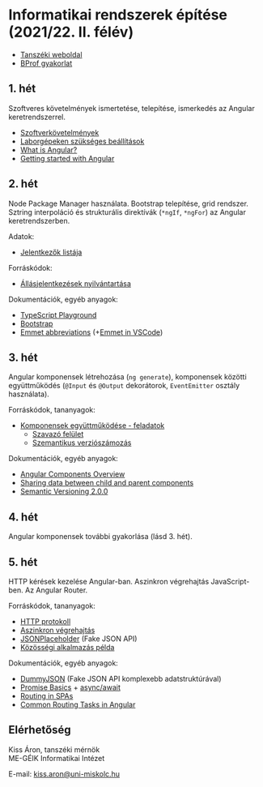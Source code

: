 # Informatikai rendszerek építése (2021/22. II. félév)

- [Tanszéki weboldal](http://ait2.iit.uni-miskolc.hu/oktatas/doku.php?id=tanszek:oktatas:informatikai_rendszerek_epitese:informatikai_rendszerek_epitese)
- [BProf gyakorlat](bprof.md)

## 1. hét
Szoftveres követelmények ismertetése, telepítése, ismerkedés az Angular keretrendszerrel.

- [Szoftverkövetelmények](sw_requirements.md)
- [Laborgépeken szükséges beállítások](lab_sw_requirements.md)
- [What is Angular?](https://angular.io/guide/what-is-angular)
- [Getting started with Angular](https://angular.io/start)

## 2. hét
Node Package Manager használata. Bootstrap telepítése, grid rendszer. Sztring interpoláció és strukturális direktívák (`*ngIf`, `*ngFor`) az Angular keretrendszerben.

Adatok:
- [Jelentkezők listája](https://github.com/aron123/infrend-2022/blob/master/_data/applicants.ts)

Forráskódok:
- [Állásjelentkezések nyilvántartása](https://github.com/aron123/infrend-2022/tree/master/job-application)

Dokumentációk, egyéb anyagok:
- [TypeScript Playground](https://www.typescriptlang.org/play)
- [Bootstrap](https://getbootstrap.com/docs/5.1/getting-started/introduction/)
- [Emmet abbreviations](https://docs.emmet.io/abbreviations/syntax/) (+[Emmet in VSCode](https://code.visualstudio.com/docs/editor/emmet))

## 3. hét
Angular komponensek létrehozása (`ng generate`), komponensek közötti együttműködés (`@Input` és `@Output` dekorátorok, `EventEmitter` osztály használata).

Forráskódok, tananyagok:
- [Komponensek együttműködése - feladatok](component-interaction.md)
  - [Szavazó felület](https://github.com/aron123/infrend-2022/tree/master/voting)
  - [Szemantikus verziószámozás](https://github.com/aron123/infrend-2022/tree/master/semver)

Dokumentációk, egyéb anyagok:
- [Angular Components Overview](https://angular.io/guide/component-overview)
- [Sharing data between child and parent components](https://angular.io/guide/inputs-outputs)
- [Semantic Versioning 2.0.0](https://semver.org/)

## 4. hét
Angular komponensek további gyakorlása (lásd 3. hét).

## 5. hét
HTTP kérések kezelése Angular-ban. Aszinkron végrehajtás JavaScript-ben. Az Angular Router.

Forráskódok, tananyagok:
- [HTTP protokoll](http.md)
- [Aszinkron végrehajtás](async.md)
- [JSONPlaceholder](https://jsonplaceholder.typicode.com/) (Fake JSON API)
- [Közösségi alkalmazás példa](https://aron123.github.io/infrend-2022/dists/social-media/)

Dokumentációk, egyéb anyagok:
- [DummyJSON](https://dummyjson.com/) (Fake JSON API komplexebb adatstruktúrával)
- [Promise Basics](https://javascript.info/promise-basics) + [async/await](https://javascript.info/async-await)
- [Routing in SPAs](https://dev.to/marcomonsanto/routing-in-spas-173i)
- [Common Routing Tasks in Angular](https://angular.io/guide/router)

## Elérhetőség
Kiss Áron, tanszéki mérnök<br>
ME-GÉIK Informatikai Intézet

E-mail: kiss.aron@uni-miskolc.hu
